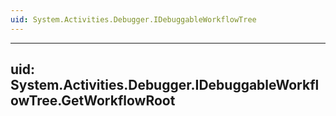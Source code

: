 ```yaml
---
uid: System.Activities.Debugger.IDebuggableWorkflowTree
---
```


---
uid: System.Activities.Debugger.IDebuggableWorkflowTree.GetWorkflowRoot
---
